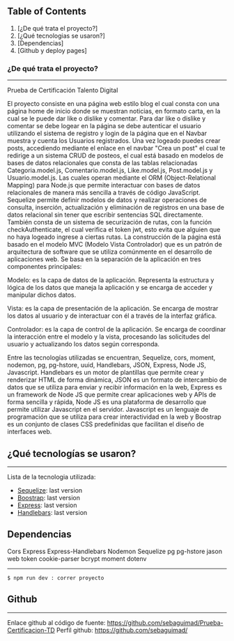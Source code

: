 ## Table of Contents
1. [¿De qué trata el proyecto?]
2. [¿Qué tecnologias se usaron?]
3. [Dependencias]
4. [Github y deploy pages]


### ¿De qué trata el proyecto?
***
Prueba de Certificación Talento Digital

El proyecto consiste en una página web estilo blog el cual consta con una página home de inicio donde se muestran noticias, en formato carta, en la cual se le puede dar like o dislike y comentar. Para dar like o dislike y comentar se debe logear en la página se debe autenticar el usuario utilizando el sistema de registro y login de la página que en el Navbar muestra y cuenta los Usuarios registrados. 
Una vez logeado puedes crear posts, accediendo mediante el enlace en el navbar "Crea un post" el cual te redirige a un sistema CRUD de posteos, el cual está basado en modelos de bases de datos relacionales que consta de las tablas relacionadas Categoria.model.js, Comentario.model.js, Like.model.js, Post.model.js y Usuario.model.js. Las cuales operan mediante el ORM (Object-Relational Mapping) para Node.js que permite interactuar con bases de datos relacionales de manera más sencilla a través de código JavaScript. Sequelize permite definir modelos de datos y realizar operaciones de consulta, inserción, actualización y eliminación de registros en una base de datos relacional sin tener que escribir sentencias SQL directamente.
También consta de un sistema de securización de rutas, con la función checkAuthenticate, el cual verifica el token jwt, esto evita que alguien que no haya logeado ingrese a ciertas rutas. La construcción de la página está basado en el modelo MVC (Modelo Vista Controlador) que es un patrón de arquitectura de software que se utiliza comúnmente en el desarrollo de aplicaciones web. Se basa en la separación de la aplicación en tres componentes principales:

Modelo: es la capa de datos de la aplicación. Representa la estructura y lógica de los datos que maneja la aplicación y se encarga de acceder y manipular dichos datos.

Vista: es la capa de presentación de la aplicación. Se encarga de mostrar los datos al usuario y de interactuar con él a través de la interfaz gráfica.

Controlador: es la capa de control de la aplicación. Se encarga de coordinar la interacción entre el modelo y la vista, procesando las solicitudes del usuario y actualizando los datos según corresponda.

Entre las tecnologías utilizadas se encuentran, Sequelize, cors, moment, nodemon, pg, pg-hstore, uuid, Handlebars, JSON, Express, Node JS, Javascript. Handlebars es un motor de plantillas que permite crear y renderizar HTML de forma dinámica, JSON es un formato de intercambio de datos que se utiliza para enviar y recibir información en la web, Express es un framework de Node JS que permite crear aplicaciones web y APIs de forma sencilla y rápida, Node JS es una plataforma de desarrollo que permite utilizar Javascript en el servidor. Javascript es un lenguaje de programación que se utiliza para crear interactividad en la web y Boostrap es un conjunto de clases CSS predefinidas que facilitan el diseño de interfaces web.

## ¿Qué tecnologías se usaron?
***
 Lista de la tecnologia utilizada:

* [Sequelize](https://sequelize.org/): last version
* [Boostrap](https://tailwindcss.com/docs/installation/play-cdn): last version
* [Express](https://expressjs.com): last version
* [Handlebars](https://handlebarsjs.com): last version


## Dependencias
Cors
Express
Express-Handlebars
Nodemon
Sequelize
pg
pg-hstore
jason web token
cookie-parser
bcrypt
moment
dotenv
***
```
$ npm run dev : correr proyecto
```
## Github
***
Enlace github al código de fuente: https://github.com/sebaguimad/Prueba-Certificacion-TD
Perfil github: https://github.com/sebaguimad/
